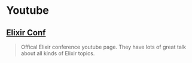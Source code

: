 # Youtube

## [Elixir Conf](https://www.youtube.com/@ElixirConf)

> Offical Elixir conference youtube page. They have lots of great talk about all kinds of
> Elixir topics. 
